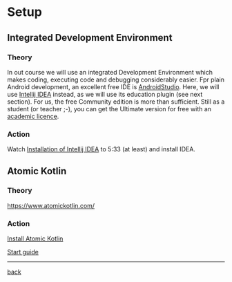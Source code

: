 # Setup
## Integrated Development Environment
### Theory

In out course we will use an integrated Development Environment which makes coding, executing code and debugging considerably easier. Fpr plain Android development, an excellent free IDE is [AndroidStudio](https://developer.android.com/studio). Here, we will use [Intellij IDEA](https://www.jetbrains.com/idea/) instead, as we will use its education plugin (see next section). For us, the free Community edition is more than sufficient. Still as a student (or teacher ;-), you can get the Ultimate version for free with an [academic licence](https://www.jetbrains.com/community/education/#students). 

### Action
Watch [Installation of Intellij IDEA](https://www.youtube.com/watch?v=qnoVsB7uIcE&list=PLQkwcJG4YTCRSQikwhtoApYs9ij_Hc5Z9&index=2) to 5:33 (at least) and install IDEA.

## Atomic Kotlin
### Theory

<https://www.atomickotlin.com/>

### Action

[Install Atomic Kotlin](https://plugins.jetbrains.com/plugin/10081-edutools/docs/install-edutools-plugin.html)

[Start guide](https://plugins.jetbrains.com/plugin/10081-edutools/docs/learner-start-guide.html?section=Atomic%20Kotlin)

---

[back](../)
